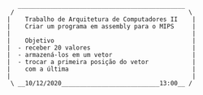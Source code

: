        ______________________________________________
     /                                                \
    |    Trabalho de Arquitetura de Computadores II    |
    |    Criar um programa em assembly para o MIPS     |
    |                                                  |
    |    Objetivo                                      |
    |  - receber 20 valores                            |
    |  - armazená-los em um vetor                      |
    |  - trocar a primeira posição do vetor            |
    |    com a última                                  |
    |                                                  |
     \ __10/12/2020___________________________13:00__ /
                                          
